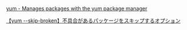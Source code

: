 [yum - Manages packages with the yum package manager](https://docs.ansible.com/ansible/2.3/yum_module.html)

[【yum --skip-broken】不具合があるパッケージをスキップするオプション](https://uxmilk.jp/10481)

